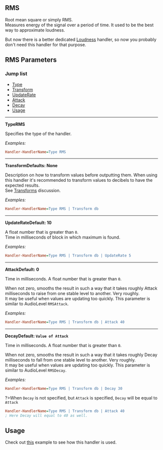 ## RMS

Root mean square or simply RMS.<br/>
Measures energy of the signal over a period of time. It used to be the best way to approximate loudness.

But now there is a better dedicated [Loudness](/docs/handler-types/signal-processors/loudness.md) handler, so now you probably don't need this handler for that purpose.

## RMS Parameters

### Jump list

- [Type](#type)
- [Transform](#transform)
- [UpdateRate](#update-rate)
- [Attack](#attack)
- [Decay](#decay)
- [Usage](#usage)

---

<p id="type" class="p-title"><b>Type</b><b>RMS</b></p>

Specifies the type of the handler.

_Examples:_

```ini
Handler-HandlerName=Type RMS
```

---

<p id="transform" class="p-title"><b>Transform</b><b>Defaults: None</b></p>

Description on how to transform values before outputting them. When using this handler it's recommended to transform values to decibels to have the expected results.<br/>
See [Transforms](/docs/discussions/transforms.md) discussion.

_Examples:_

```ini
Handler-HandlerName=Type RMS | Transform db
```

---

<p id="update-rate" class="p-title"><b>UpdateRate</b><b>Default: 10</b></p>

A float number that is greater than `0`.<br/>
Time in milliseconds of block in which maximum is found.

_Examples:_

```ini
Handler-HandlerName=Type RMS | Transform db | UpdateRate 5
```

---

<p id="attack" class="p-title"><b>Attack</b><b>Default: 0</b></p>

Time in milliseconds. A float number that is greater than `0`.<br/>

When not zero, smooths the result in such a way that it takes roughly Attack milliseconds to raise from one stable level to another. Very roughly.<br/>
It may be useful when values are updating too quickly. This parameter is similar to AudioLevel `RMSAttack`.

_Examples:_

```ini
Handler-HandlerName=Type RMS | Transform db | Attack 40
```

---

<p id="decay" class="p-title"><b>Decay</b><b>Default: <code>Value of Attack</code></b></p>

Time in milliseconds. A float number that is greater than `0`.<br/>

When not zero, smooths the result in such a way that it takes roughly Decay milliseconds to fall from one stable level to another. Very roughly.<br/>
It may be useful when values are updating too quickly. This parameter is similar to AudioLevel `RMSDecay`.

_Examples:_

```ini
Handler-HandlerName=Type RMS | Transform db | Decay 30
```

?>When `Decay` is not specified, but `Attack` is specified, `Decay` will be equal to `Attack`

```ini
Handler-HandlerName=Type RMS | Transform db | Attack 40
; Here Decay will equal to 40 as well.
```

## Usage

Check out [this](/docs/usage-examples/rms.md) example to see how this handler is used.
